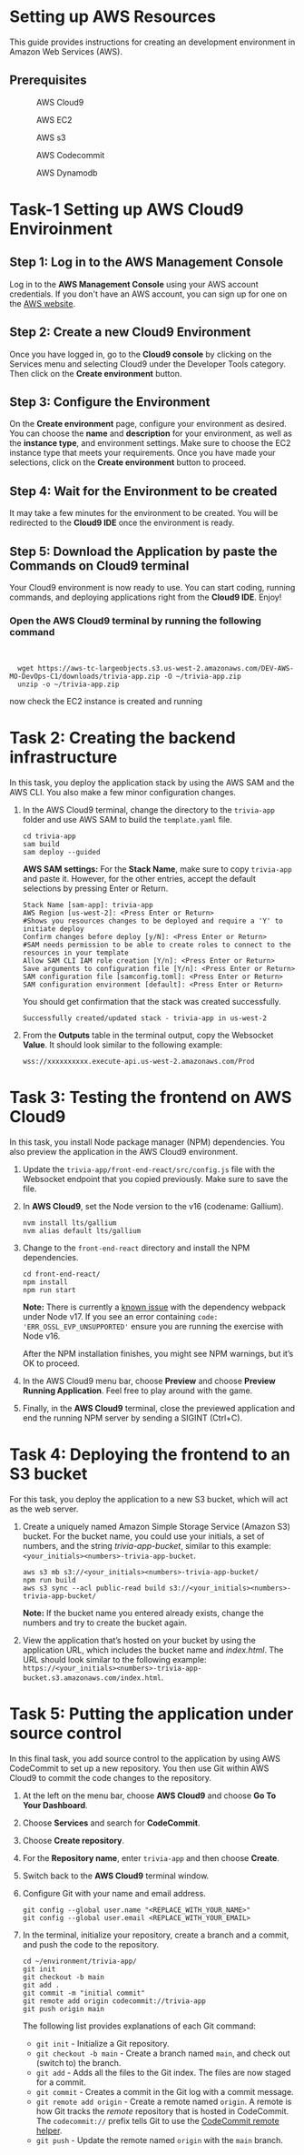 <!DOCTYPE html>
<html>
<head>
	
</head>
<body>
	<h1>Setting up AWS Resources</h1>
	<p>This guide provides instructions for creating an development environment in Amazon Web Services (AWS).</p>
	<h2>Prerequisites</h2>
		<ul>
		<ol>AWS Cloud9</ol>
		<ol>AWS EC2</ol>
		<ol>AWS s3</ol>
		<ol>AWS Codecommit</ol>
		<ol>AWS Dynamodb</ol>
	</ul>
	<h1>Task-1 Setting up AWS Cloud9 Enviroinment</h1>
	<h2>Step 1: Log in to the AWS Management Console</h2>
	<p>Log in to the <b>AWS Management Console</b> using your AWS account credentials. If you don't have an AWS account, you can sign up for one on the <a href="https://aws.amazon.com/">AWS website</a>.</p>
	<h2>Step 2: Create a new Cloud9 Environment</h2>
	<p>Once you have logged in, go to the <b>Cloud9 console</b> by clicking on the Services menu and selecting Cloud9 under the Developer Tools category. Then click on the <b>Create environment</b> button. </p>
	<h2>Step 3: Configure the Environment</h2>
	<p>On the <b>Create environment</b> page, configure your environment as desired. You can choose the <b>name</b> and <b>description</b> for your environment, as well as the <b>instance type</b>, and environment settings. Make sure to choose the EC2 instance type that meets your requirements. Once you have made your selections, click on the <b>Create environment</b> button to proceed.</p>
	<h2>Step 4: Wait for the Environment to be created</h2>
	<p>It may take a few minutes for the environment to be created. You will be redirected to the <b>Cloud9 IDE</b> once the environment is ready. </p>
	<h2>Step 5: Download the Application by paste the Commands on Cloud9 terminal</h2>
	<p>Your Cloud9 environment is now ready to use. You can start coding, running commands, and deploying applications right from the <b>Cloud9 IDE</b>. Enjoy!</p><h3>Open the <b>AWS Cloud9 terminal</b> by running the following command</h3>
	<br>
	
	  wget https://aws-tc-largeobjects.s3.us-west-2.amazonaws.com/DEV-AWS-MO-DevOps-C1/downloads/trivia-app.zip -O ~/trivia-app.zip
	  unzip -o ~/trivia-app.zip

	
<p>now check the EC2 instance is created and running</p>
	<h1>Task 2: Creating the backend infrastructure</h1>
<p>In this task, you deploy the application stack by using the AWS SAM and the AWS CLI. You also make a few minor configuration changes.</p>
<ol type="1">
<li><p>In the AWS Cloud9 terminal, change the directory to the <code>trivia-app</code> folder and use AWS SAM to build the <code>template.yaml</code> file.</p>
<div class="sourceCode" id="cb2"><pre class="sourceCode bash"><code class="sourceCode bash"><span id="cb2-1"><a href="#cb2-1" aria-hidden="true" tabindex="-1"></a><span class="bu">cd</span> trivia-app</span>
<span id="cb2-2"><a href="#cb2-2" aria-hidden="true" tabindex="-1"></a><span class="ex">sam</span> build</span>
<span id="cb2-3"><a href="#cb2-3" aria-hidden="true" tabindex="-1"></a><span class="ex">sam</span> deploy <span class="at">--guided</span></span></code></pre></div>
<p><strong>AWS SAM settings:</strong> For the <strong>Stack Name</strong>, make sure to copy <code>trivia-app</code> and paste it. However, for the other entries, accept the default selections by pressing Enter or Return.</p>
<pre><code>Stack Name [sam-app]: trivia-app
AWS Region [us-west-2]: &lt;Press Enter or Return&gt;
#Shows you resources changes to be deployed and require a &#39;Y&#39; to initiate deploy
Confirm changes before deploy [y/N]: &lt;Press Enter or Return&gt;
#SAM needs permission to be able to create roles to connect to the resources in your template
Allow SAM CLI IAM role creation [Y/n]: &lt;Press Enter or Return&gt;
Save arguments to configuration file [Y/n]: &lt;Press Enter or Return&gt;
SAM configuration file [samconfig.toml]: &lt;Press Enter or Return&gt;
SAM configuration environment [default]: &lt;Press Enter or Return&gt;</code></pre>
<p>You should get confirmation that the stack was created successfully.</p>
<pre><code>Successfully created/updated stack - trivia-app in us-west-2</code></pre></li>
<li><p>From the <strong>Outputs</strong> table in the terminal output, copy the Websocket <strong>Value</strong>. It should look similar to the following example:</p>
<pre><code>wss://xxxxxxxxxx.execute-api.us-west-2.amazonaws.com/Prod  </code></pre></li>
</ol>
<h1>Task 3: Testing the frontend on AWS Cloud9</h1>
<p>In this task, you install Node package manager (NPM) dependencies. You also preview the application in the AWS Cloud9 environment.</p>
<ol type="1">
<li><p>Update the <code>trivia-app/front-end-react/src/config.js</code> file with the Websocket endpoint that you copied previously. Make sure to save the file.</p></li>
<li><p>In <strong>AWS Cloud9</strong>, set the Node version to the v16 (codename: Gallium).</p>
<div class="sourceCode" id="cb6"><pre class="sourceCode bash"><code class="sourceCode bash"><span id="cb6-1"><a href="#cb6-1" aria-hidden="true" tabindex="-1"></a><span class="ex">nvm</span> install lts/gallium</span>
<span id="cb6-2"><a href="#cb6-2" aria-hidden="true" tabindex="-1"></a><span class="ex">nvm</span> alias default lts/gallium</span></code></pre></div></li>
<li><p>Change to the <code>front-end-react</code> directory and install the NPM dependencies.</p>
<div class="sourceCode" id="cb7"><pre class="sourceCode bash"><code class="sourceCode bash"><span id="cb7-1"><a href="#cb7-1" aria-hidden="true" tabindex="-1"></a><span class="bu">cd</span> front-end-react/</span>
<span id="cb7-2"><a href="#cb7-2" aria-hidden="true" tabindex="-1"></a><span class="ex">npm</span> install</span>
<span id="cb7-3"><a href="#cb7-3" aria-hidden="true" tabindex="-1"></a><span class="ex">npm</span> run start</span></code></pre></div>
<p><strong>Note:</strong> There is currently a <a href="https://github.com/webpack/webpack/issues/14532" target="_blank">known issue</a> with the dependency webpack under Node v17. If you see an error containing <code>code: 'ERR_OSSL_EVP_UNSUPPORTED'</code> ensure you are running the exercise with Node v16.</p>
<p>After the NPM installation finishes, you might see NPM warnings, but it’s OK to proceed.</p></li>
<li><p>In the AWS Cloud9 menu bar, choose <strong>Preview</strong> and choose <strong>Preview Running Application</strong>. Feel free to play around with the game.</p></li>
<li><p>Finally, in the <strong>AWS Cloud9</strong> terminal, close the previewed application and end the running NPM server by sending a SIGINT (Ctrl+C).</p></li>
</ol>
<h1>Task 4: Deploying the frontend to an S3 bucket</h1>
<p>For this task, you deploy the application to a new S3 bucket, which will act as the web server.</p>
<ol type="1">
<li><p>Create a uniquely named Amazon Simple Storage Service (Amazon S3) bucket. For the bucket name, you could use your initials, a set of numbers, and the string <em>trivia-app-bucket</em>, similar to this example: <code>&lt;your_initials&gt;&lt;numbers&gt;-trivia-app-bucket</code>.</p>
<div class="sourceCode" id="cb8"><pre class="sourceCode bash"><code class="sourceCode bash"><span id="cb8-1"><a href="#cb8-1" aria-hidden="true" tabindex="-1"></a><span class="ex">aws</span> s3 mb s3://<span class="op">&lt;</span>your_initials<span class="op">&gt;&lt;</span>numbers<span class="op">&gt;</span>-trivia-app-bucket/</span>
<span id="cb8-2"><a href="#cb8-2" aria-hidden="true" tabindex="-1"></a><span class="ex">npm</span> run build</span>
<span id="cb8-3"><a href="#cb8-3" aria-hidden="true" tabindex="-1"></a><span class="ex">aws</span> s3 sync <span class="at">--acl</span> public-read build s3://<span class="op">&lt;</span>your_initials<span class="op">&gt;&lt;</span>numbers<span class="op">&gt;</span>-trivia-app-bucket/</span></code></pre></div>
<p><strong>Note:</strong> If the bucket name you entered already exists, change the numbers and try to create the bucket again.</p></li>
<li><p>View the application that’s hosted on your bucket by using the application URL, which includes the bucket name and <em>index.html</em>. The URL should look similar to the following example: <code>https://&lt;your_initials&gt;&lt;numbers&gt;-trivia-app-bucket.s3.amazonaws.com/index.html</code>.</p></li>
</ol>
<h1>Task 5: Putting the application under source control</h1>
<p>In this final task, you add source control to the application by using AWS CodeCommit to set up a new repository. You then use Git within AWS Cloud9 to commit the code changes to the repository.</p>
<ol type="1">
<li><p>At the left on the menu bar, choose <strong>AWS Cloud9</strong> and choose <strong>Go To Your Dashboard</strong>.</p></li>
<li><p>Choose <strong>Services</strong> and search for <strong>CodeCommit</strong>.</p></li>
<li><p>Choose <strong>Create repository</strong>.</p></li>
<li><p>For the <strong>Repository name</strong>, enter <code>trivia-app</code> and then choose <strong>Create</strong>.</p></li>
<li><p>Switch back to the <strong>AWS Cloud9</strong> terminal window.</p></li>
<li><p>Configure Git with your name and email address.</p>
<div class="sourceCode" id="cb9"><pre class="sourceCode bash"><code class="sourceCode bash"><span id="cb9-1"><a href="#cb9-1" aria-hidden="true" tabindex="-1"></a><span class="fu">git</span> config <span class="at">--global</span> user.name <span class="st">&quot;&lt;REPLACE_WITH_YOUR_NAME&gt;&quot;</span></span>
<span id="cb9-2"><a href="#cb9-2" aria-hidden="true" tabindex="-1"></a><span class="fu">git</span> config <span class="at">--global</span> user.email <span class="op">&lt;</span>REPLACE_WITH_YOUR_EMAIL<span class="op">&gt;</span></span></code></pre></div></li>
<li><p>In the terminal, initialize your repository, create a branch and a commit, and push the code to the repository.</p>
<div class="sourceCode" id="cb10"><pre class="sourceCode bash"><code class="sourceCode bash"><span id="cb10-1"><a href="#cb10-1" aria-hidden="true" tabindex="-1"></a><span class="bu">cd</span> ~/environment/trivia-app/</span>
<span id="cb10-2"><a href="#cb10-2" aria-hidden="true" tabindex="-1"></a><span class="fu">git</span> init</span>
<span id="cb10-3"><a href="#cb10-3" aria-hidden="true" tabindex="-1"></a><span class="fu">git</span> checkout <span class="at">-b</span> main</span>
<span id="cb10-4"><a href="#cb10-4" aria-hidden="true" tabindex="-1"></a><span class="fu">git</span> add .</span>
<span id="cb10-5"><a href="#cb10-5" aria-hidden="true" tabindex="-1"></a><span class="fu">git</span> commit <span class="at">-m</span> <span class="st">&quot;initial commit&quot;</span></span>
<span id="cb10-6"><a href="#cb10-6" aria-hidden="true" tabindex="-1"></a><span class="fu">git</span> remote add origin codecommit://trivia-app</span>
<span id="cb10-7"><a href="#cb10-7" aria-hidden="true" tabindex="-1"></a><span class="fu">git</span> push origin main</span></code></pre></div>
<p>The following list provides explanations of each Git command:</p>
<ul>
<li><code>git init</code> - Initialize a Git repository.</li>
<li><code>git checkout -b main</code> - Create a branch named <code>main</code>, and check out (switch to) the branch.</li>
<li><code>git add</code> - Adds all the files to the Git index. The files are now staged for a commit.</li>
<li><code>git commit</code> - Creates a commit in the Git log with a commit message.</li>
<li><code>git remote add origin</code> - Create a remote named <code>origin</code>. A remote is how Git tracks the <em>remote</em> repository that is hosted in CodeCommit. The <code>codecommit://</code> prefix tells Git to use the <a href="https://aws.amazon.com/about-aws/whats-new/2020/03/aws-codecommit-introduces-open-source-remote-helper/" target="_blank">CodeCommit remote helper</a>.</li>
<li><code>git push</code> - Update the remote named <code>origin</code> with the <code>main</code> branch.</li>
</ul></li>
</ol>
</body>
</html>
